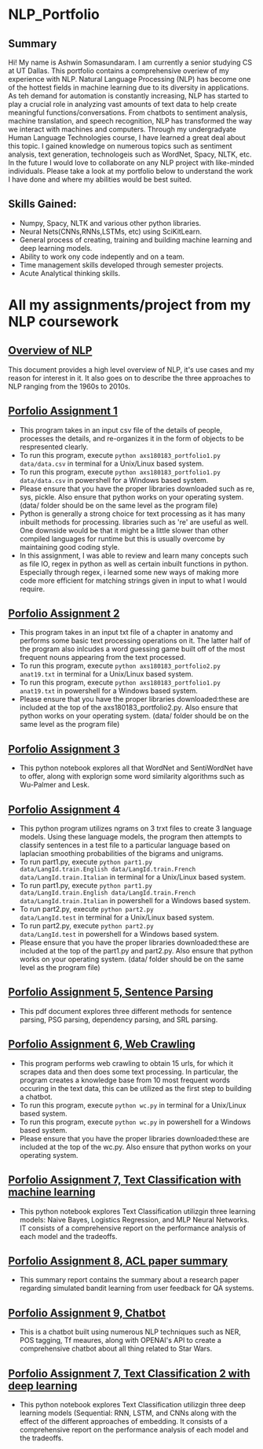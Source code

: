 # NLP_Portfolio 

## Summary
Hi! My name is Ashwin Somasundaram.  I am currently a senior studying CS at UT Dallas. This portfolio contains a comprehensive overiew of my experience with NLP. Natural Language Processing (NLP) has become one of the hottest fields in machine learning due to its diversity in applications. As teh demand for automation is constantly increasing, NLP has started to play a crucial role in analyzing vast amounts of text data to help create meaningful functions/conversations. From chatbots to sentiment analysis, machine translation, and speech recognition, NLP has transformed the way we interact with machines and computers. Through my undergradyate Human Language Technologies course, I have learned a great deal about this topic. I gained knowledge on numerous topics such as sentiment analysis, text generation, technologeis such as WordNet, Spacy, NLTK, etc. In the future I would love to collaborate on any NLP project with like-minded individuals. Please take a look at my portfolio below to  understand the work I have done and where my abilities would be best suited.

## Skills Gained:
- Numpy, Spacy, NLTK and various other python libraries. 
- Neural Nets(CNNs,RNNs,LSTMs, etc) using SciKitLearn.
- General process of creating, training and building machine learning and deep learning models.
- Ability to work ony code indepently and on a team.
- Time management skills developed through semester projects.
- Acute Analytical thinking skills.

# All my assignments/project from my NLP coursework

## [Overview of NLP](https://github.com/ashwin-som/NLP_Portfolio/blob/main/Overview_of_NLP.pdf)
This document provides a high level overview of NLP, it's use cases and my reason for interest in it. It also goes on to describe the three approaches to NLP ranging from the 1960s to 2010s.


## [Porfolio Assignment 1](https://github.com/ashwin-som/NLP_Portfolio/blob/main/portfolio1/axs180183_portfolio1.py)
- This program takes in an input csv file of the details of people, processes the details, and re-organizes it in the form of objects to be respresented clearly. 
- To run this program, execute <code>python axs180183_portfolio1.py data/data.csv</code> in terminal for a Unix/Linux based system.
- To run this program, execute <code>python axs180183_portfolio1.py data/data.csv</code> in powershell for a Windows based system.
- Please ensure that you have the proper libraries downloaded such as re, sys, pickle. Also ensure that python works on your operating system. (data/ folder should be on the same level as the program file)
- Python is generally a strong choice for text processing as it has many inbuilt methods for processing. libraries such as 're' are useful as well. One downside would be that it might be a little slower than other compiled languages for runtime but this is usually overcome by maintaining good coding style.
- In this assignment, I was able to review and learn many concepts such as file IO, regex in python as well as certain inbuilt functions in python. Especially through regex, i learned some new ways of making more code more efficient for matching strings given in input to what I would require. 

## [Porfolio Assignment 2](https://github.com/ashwin-som/NLP_Portfolio/blob/main/portfolio2/axs180183_portfolio2.py)
- This program takes in an input txt file of a chapter in anatomy and performs some basic text processing operations on it. The latter half of the program also inlcudes a word guessing game built off of the most frequent nouns appearing from the text processed.
- To run this program, execute <code>python axs180183_portfolio2.py anat19.txt</code> in terminal for a Unix/Linux based system.
- To run this program, execute <code>python axs180183_portfolio1.py anat19.txt</code> in powershell for a Windows based system.
- Please ensure that you have the proper libraries downloaded:these are included at the top of the axs180183_portfolio2.py. Also ensure that python works on your operating system. (data/ folder should be on the same level as the program file)

## [Porfolio Assignment 3](https://github.com/ashwin-som/NLP_Portfolio/blob/main/WordNetAssignment.pdf)
- This python notebook explores all that WordNet and SentiWordNet have to offer, along with explorign some word similarity algorithms such as Wu-Palmer and Lesk.

## [Porfolio Assignment 4](https://github.com/ashwin-som/NLP_Portfolio/tree/main/portfolio3)
- This python program utilizes ngrams on 3 trxt files to create 3 language models. Using these language models, the program then attempts to classify sentences in a test file to a particular language based on laplacian smoothing probabilities of the bigrams and unigrams.
- To run part1.py, execute <code>python part1.py data/LangId.train.English data/LangId.train.French data/LangId.train.Italian</code> in terminal for a Unix/Linux based system.
- To run part1.py, execute <code>python part1.py data/LangId.train.English data/LangId.train.French data/LangId.train.Italian</code> in powershell for a Windows based system.
- To run part2.py, execute <code>python part2.py data/LangId.test</code> in terminal for a Unix/Linux based system.
- To run part2.py, execute <code>python part2.py data/LangId.test</code> in powershell for a Windows based system.
- Please ensure that you have the proper libraries downloaded:these are included at the top of the part1.py and part2.py. Also ensure that python works on your operating system. (data/ folder should be on the same level as the program file)

## [Porfolio Assignment 5, Sentence Parsing](https://github.com/ashwin-som/NLP_Portfolio/blob/main/sentence_parsing.pdf)
- This pdf document explores three different methods for sentence parsing, PSG parsing, dependency parsing, and SRL parsing.

## [Porfolio Assignment 6, Web Crawling](https://github.com/ashwin-som/NLP_Portfolio/blob/main/web_crawling/wc.py)
- This program performs web crawling to obtain 15 urls, for which it scrapes data and then does some text processing. In particular, the program creates a knowledge base from 10 most frequent words occuring in the text data, this can be utilized as the first step to building a chatbot.
- To run this program, execute <code>python wc.py</code> in terminal for a Unix/Linux based system.
- To run this program, execute <code>python wc.py</code> in powershell for a Windows based system.
- Please ensure that you have the proper libraries downloaded:these are included at the top of the wc.py. Also ensure that python works on your operating system. 


## [Porfolio Assignment 7, Text Classification with machine learning](https://github.com/ashwin-som/NLP_Portfolio/blob/main/text_classification.pdf)
- This python notebook explores Text Classification utilizgin three learning models: Naive Bayes, Logistics Regression, and MLP Neural Networks. IT consists of a comprehensive report on the performance analysis of each model and the tradeoffs.

## [Porfolio Assignment 8, ACL paper summary](https://github.com/ashwin-som/NLP_Portfolio/blob/main/ACLPaperSummary.pdf)
- This summary report contains the summary about a research paper regarding simulated bandit learning from user feedback for QA systems. 

## [Porfolio Assignment 9, Chatbot](https://github.com/ashwin-som/NLP_Portfolio/tree/main/chatbot)
- This is a chatbot built using numerous NLP techniques such as NER, POS tagging, Tf meaures, along with OPENAI's API to create a comprehensive chatbot about all thing related to Star Wars. 

## [Porfolio Assignment 7, Text Classification 2 with deep learning](https://github.com/ashwin-som/NLP_Portfolio/blob/main/text_classification_2.pdf)
- This python notebook explores Text Classification utilizgin three deep learning models (Sequential: RNN, LSTM, and CNNs along with the effect of the different approaches of embedding. It consists of a comprehensive report on the performance analysis of each model and the tradeoffs.


